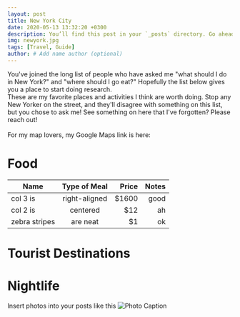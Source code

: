```yaml
---
layout: post
title: New York City
date: 2020-05-13 13:32:20 +0300
description: You’ll find this post in your `_posts` directory. Go ahead and edit it and re-build the site to see your changes. # Add post description (optional)
img: newyork.jpg
tags: [Travel, Guide]
author: # Add name author (optional)
---
```

You've joined the long list of people who have asked me "what should I do in New York?" and "where should I go eat?" Hopefully the list below gives you a place to start doing research.  <br>
These are my favorite places and activities I think are worth doing. Stop any New Yorker on the street, and they'll disagree with something on this list, but you chose to ask me! See something on here that I've forgotten? Please reach out! <br>  
For my map lovers, my Google Maps link is here:  


# Food
| Name          | Type of Meal           | Price  | Notes                |
| ------------- |:----------------------:| ------:| --------------------:|
| col 3 is      | right-aligned          | $1600  | good                 |
| col 2 is      | centered               |   $12  | ah                   |
| zebra stripes | are neat               |    $1  | ok                   |  

# Tourist Destinations

# Nightlife

Insert photos into your posts like this
![Photo Caption]({{site.baseurl}}/assets/img/yosh-ginsu.jpg)



